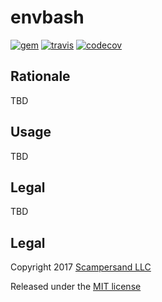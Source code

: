 # envbash

[![gem](https://img.shields.io/gem/v/envbash.svg?maxAge=2592000&style=plastic)](https://rubygems.org/gems/envbash)
[![travis](https://img.shields.io/travis/scampersand/envbash-ruby.svg?maxAge=2592000&style=plastic)](https://travis-ci.org/scampersand/envbash-ruby)
[![codecov](https://img.shields.io/codecov/c/github/scampersand/envbash-ruby.svg?maxAge=2592000&style=plastic)](https://codecov.io/gh/scampersand/envbash-ruby)

## Rationale

TBD

## Usage

TBD

## Legal

TBD

Legal
-----

Copyright 2017 [Scampersand LLC](https://scampersand.com)

Released under the [MIT license](https://github.com/scampersand/envbash-ruby/blob/master/LICENSE)
